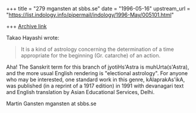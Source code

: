 +++
title = "279 mgansten at sbbs.se"
date = "1996-05-16"
upstream_url = "https://list.indology.info/pipermail/indology/1996-May/005101.html"

+++
[Archive link](https://list.indology.info/pipermail/indology/1996-May/005101.html)

Takao Hayashi wrote:

>It is a kind of astrology concerning the determination of a time
>appropriate for the beginning (Gr. catarche) of an action.

Aha! The Sanskrit term for this branch of jyotiHs'Astra is muhUrta(s'Astra),
and the more usual English rendering is "electional astrology". For anyone
who may be interested, one standard work in this genre, kAlaprakAs'ikA, was
published (in a reprint of a 1917 edition) in 1991 with devanagari text and
English translation by Asian Educational Services, Delhi.

Martin Gansten
mgansten at sbbs.se





